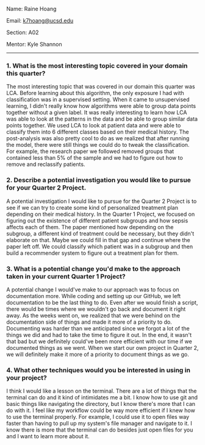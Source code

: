 Name: Raine Hoang

Email: k7hoang@ucsd.edu

Section: A02

Mentor: Kyle Shannon

---
### **1. What is the most interesting topic covered in your domain this quarter?**

The most interesting topic that was covered in our domain this quarter was LCA. Before learning about this algorithm, the only exposure I had with classification was in a supervised setting. When it came to unsupervised learning, I didn't really know how algorithms were able to group data points together without a given label. It was really interesting to learn how LCA was able to look at the patterns in the data and be able to group similar data points together. We used LCA to look at patient data and were able to classify them into 6 different classes based on their medical history. The post-analysis was also pretty cool to do as we realized that after running the model, there were still things we could do to tweak the classification. For example, the research paper we followed removed groups that contained less than 5% of the sample and we had to figure out how to remove and reclassify patients. 


### **2. Describe a potential investigation you would like to pursue for your Quarter 2 Project.**

A potential investigation I would like to pursue for the Quarter 2 Project is to see if we can try to create some kind of personalized treatment plan depending on their medical history. In the Quarter 1 Project, we focused on figuring out the existence of different patient subgroups and how sepsis affects each of them. The paper mentioned how depending on the subgroup, a different kind of treatment could be necessary, but they didn't elaborate on that. Maybe we could fill in that gap and continue where the paper left off. We could classify which patient was in a subgroup and then build a recommender system to figure out a treatment plan for them. 


### **3. What is a potential change you'd make to the approach taken in your current Quarter 1 Project?**

A potential change I would've make to our approach was to focus on documentation more. While coding and setting up our GitHub, we left documentation to be the last thing to do. Even after we would finish a script, there would be times where we wouldn't go back and document it right away. As the weeks went on, we realized that we were behind on the documentation side of things and made it more of a priority to do. Documenting was harder than we anticipated since we forgot a lot of the things we did and had to take the time to figure it out. In the end, it wasn't that bad but we definitely could've been more efficient with our time if we documented things as we went. When we start our own project in Quarter 2, we will definitely make it more of a priority to document things as we go.


### **4. What other techniques would you be interested in using in your project?**

I think I would like a lesson on the terminal. There are a lot of things that the terminal can do and it kind of intimidates me a bit. I know how to use git and basic things like navigating the directory, but I know there's more that I can do with it. I feel like my workflow could be way more efficient if I knew how to use the terminal properly. For example, I could use it to open files way faster than having to pull up my system's file manager and navigate to it. I know there is more that the terminal can do besides just open files for you and I want to learn more about it.